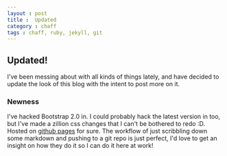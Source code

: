 ```yaml
---
layout : post
title :  Updated
category : chaff
tags : chaff, ruby, jekyll, git
---
```


## Updated!

I've been messing about with all kinds of things lately, and have decided to update the look of this blog with the intent to post more on it.

### Newness

I've hacked Bootstrap 2.0 in. I could probably hack the latest version in too, but I've made a zillion css changes that I can't be bothered to redo :D. Hosted on [github pages](http://pages.github.com) for sure. The workflow of just scribbling down some markdown and pushing to a git repo is just perfect, I'd love to get an insight on how they do it so I can do it here at work!


